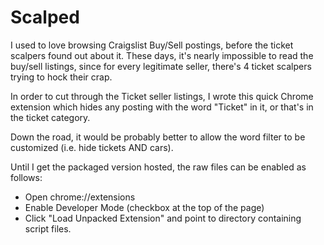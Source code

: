 Scalped
=======

I used to love browsing Craigslist Buy/Sell postings, before the ticket scalpers found out about it. These days, it's nearly impossible to read the buy/sell listings, since for every legitimate seller, there's 4 ticket scalpers trying to hock their crap.

In order to cut through the Ticket seller listings, I wrote this quick Chrome extension which hides any posting with the word "Ticket" in it, or that's in the ticket category.

Down the road, it would be probably better to allow the word filter to be customized (i.e. hide tickets AND cars).

Until I get the packaged version hosted, the raw files can be enabled as follows:

 - Open chrome://extensions
 - Enable Developer Mode (checkbox at the top of the page)
 - Click "Load Unpacked Extension" and point to directory containing script files.
